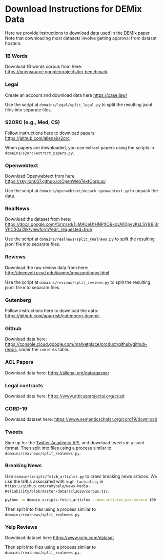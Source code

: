 # Download Instructions for DEMix Data

Here we provide instructions to download data used in the DEMix paper. Note that downloading most datasets involve getting approval from dataset hosters.

### 1B Words

Download 1B words corpus from here: https://opensource.google/projects/lm-benchmark

### Legal

Create an account and download data here https://case.law/

Use the script at `domains/legal/split_legal.py` to split the resulting jsonl files into separate files.

### S2ORC (e.g., Med, CS)

Follow instructions here to download papers: https://github.com/allenai/s2orc

When papers are downloaded, you can extract papers using the scripts in `domains/s2orc/extract_papers.py`.

### Openwebtext

Download Openwebtext from here https://skylion007.github.io/OpenWebTextCorpus/.

Use the script at `domains/openwebtext/unpack_openwebtext.py` to unpack the data.

### RealNews

Download the dataset from here: https://docs.google.com/forms/d/1LMAUeUtHNPXO9koyAIlDpvyKsLSYlrBj3rYhC30a7Ak/viewform?edit_requested=true

Use the script at `domains/realnews/split_realnews.py` to split the resulting jsonl file into separate files.

### Reviews

Download the raw review data from here: http://deepyeti.ucsd.edu/jianmo/amazon/index.html

Use the script at `domains/reviews/split_reviews.py` to split the resulting jsonl file into separate files.

### Gutenberg

Follow instructions here to download the data: https://github.com/aparrish/gutenberg-dammit

### Github

Download data here: https://console.cloud.google.com/marketplace/product/github/github-repos, under the `contents` table.

### ACL Papers

Download data here: https://allenai.org/data/qasper

### Legal contracts

Download data here: https://www.atticusprojectai.org/cuad

### CORD-19

Download dataset here: https://www.semanticscholar.org/cord19/download

### Tweets

Sign up for the [Twitter Academic API](https://developer.twitter.com/en/products/twitter-api/academic-research), and download tweets in a jsonl format. Then split into files using a process similar to `domains/realnews/split_realnews.py`.

### Breaking News

Use `domain/scripts/fetch_articles.py` to crawl breaking news articles. We use the URLs associated with `high factuality` in `https://github.com/ramybaly/News-Media-Reliability/blob/master/data/acl2020/corpus.tsv`.

```bash
python -m domain.scripts.fetch_articles --num-articles-per-source 100 --path-to-output news.jsonl
```

Then split into files using a process similar to `domains/realnews/split_realnews.py`.


### Yelp Reviews

Download dataset here https://www.yelp.com/dataset

Then split into files using a process similar to `domains/realnews/split_realnews.py`.
